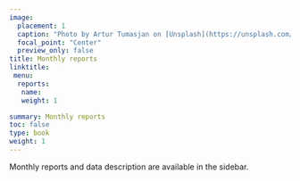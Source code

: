 ```yaml
---
image:
  placement: 1
  caption: "Photo by Artur Tumasjan on [Unsplash](https://unsplash.com/s/photos/report-uk?utm_source=unsplash&utm_medium=referral&utm_content=creditCopyText)"
  focal_point: "Center"
  preview_only: false
title: Monthly reports
linktitle: 
 menu:
  reports:
   name: 
   weight: 1

summary: Monthly reports
toc: false
type: book
weight: 1
---
```


 <i class="fas fa-info-circle"></i> <span class="ml-1">Monthly reports and data description are available in the sidebar.</span>




